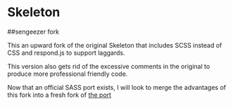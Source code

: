 Skeleton
========

##sengeezer fork

This an upward fork of the original Skeleton that includes SCSS instead of CSS and respond.js to support laggards.

This version also gets rid of the excessive comments in the original to produce more professional friendly code.

Now that an official SASS port exists, I will look to merge the advantages of this fork into a fresh fork of [the port](https://github.com/whatsnewsaes/Skeleton-Sass)